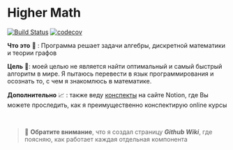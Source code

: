 # Higher Math

[![Build Status](https://app.travis-ci.com/AlimKugot/Math.svg?branch=master)](https://app.travis-ci.com/AlimKugot/Math)
[![codecov](https://codecov.io/gh/AlimKugot/HigherMathJava/branch/master/graph/badge.svg?token=009BFV5P27)](https://codecov.io/gh/AlimKugot/HigherMathJava)

**Что это** 👷 : Программа решает задачи алгебры, дискретной математики и теории графов

**Цель** 🎯: моей целью не является найти оптимальный и самый быстрый алгоритм в мире. Я пытаюсь перевести в язык
программирования и осознать то, с чем я знакомлюсь в математике.

**Дополнительно** 📈 : также веду [конспекты](https://iron-birch-eea.notion.site/5432756b75b94b628829b7e4e26b54b5) на сайте Notion, где Вы можете проследить, как я преимущественно конспектирую online курсы

<br>


> 📘 **Обратите внимание**, что я создал страницу ***Github Wiki***, где поясняю, как работает каждая отдельная компонента
